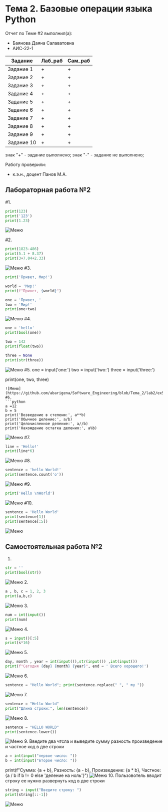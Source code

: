 # Тема 2. Базовые операции языка Python
Отчет по Теме #2 выполнил(а):
- Баянова Даяна Салаватовна
- АИС-22-1

| Задание | Лаб_раб | Сам_раб |
| ------ | ------ | ------ |
| Задание 1 | + | + |
| Задание 2 | + | + |
| Задание 3 | + | + |
| Задание 4 | + | + |
| Задание 5 | + | + |
| Задание 6 | + | + |
| Задание 7 | + | + |
| Задание 8 | + | + |
| Задание 9 | + | + |
| Задание 10 | + | + |



знак "+" - задание выполнено; знак "-" - задание не выполнено;

Работу проверили:
- к.э.н., доцент Панов М.А.

## Лабораторная работа №2
#1.
  ```python
  print(123)
  print('123')
  print(1.23)
```
  ![Меню](https://github.com/abarigena/Software_Engineering/blob/Tema_2/lab2/ex1.png)

#2.
  ```python
  print(1823-486)
  print(5.1 + 8.37)
  print(3+7.04+2.33)
```
  ![Меню](https://github.com/abarigena/Software_Engineering/blob/Tema_2/lab2/ex2.png)
#3.
  ```python   
  print('Привет, Мир!')
  
  world = 'Мир!'
  print(f"Привет, {world}")
  
  one = 'Привет, '
  two = 'Мир!'
  print(one+two)
```
  ![Меню](https://github.com/abarigena/Software_Engineering/blob/Tema_2/lab2/ex3.png)
#4.
  ```python
  one = 'hello'
  print(bool(one))
  
  two = 142
  print(float(two))
  
  three = None
  print(str(three))
```
  ![Меню](https://github.com/abarigena/Software_Engineering/blob/Tema_2/lab2/ex4.png)
#5.
  one = input('one:')
  two = input('two:')
  three = input('three:')
  
  print(one, two, three)
  ```
  ![Меню](https://github.com/abarigena/Software_Engineering/blob/Tema_2/lab2/ex5.png)
#6.
  ```python
  a =12
  b = 5
  print('Возведение в степеню:', a**b)
  print('Обычное деление:', a/b)
  print('Целочисленное деление:', a//b)
  print('Нахождение остатка деления:', a%b)
```
  ![Меню](https://github.com/abarigena/Software_Engineering/blob/Tema_2/lab2/ex6.png)
#7.
  ```python
  line = 'Hello!'
  print(line*6)
```
  ![Меню](https://github.com/abarigena/Software_Engineering/blob/Tema_2/lab2/ex7.png)
#8.
  ```python
  sentence = 'hello World!'
  print(sentence.count('o'))
```
  ![Меню](https://github.com/abarigena/Software_Engineering/blob/Tema_2/lab2/ex8.png)
#9.
  ```python
  print('Hello \nWorld')
```
  ![Меню](https://github.com/abarigena/Software_Engineering/blob/Tema_2/lab2/ex9.png)
#10.
  ```python
  sentence = 'Hello World'
  print(sentence[1])
  print(sentence[:5])
```
  ![Меню](https://github.com/abarigena/Software_Engineering/blob/Tema_2/lab2/ex10.png)
## Самостоятельная работа №2

1.
  ```python
  str = ''
  print(bool(str))
  ```
  ![Меню](https://github.com/abarigena/Software_Engineering/blob/Tema_2/sam2/ex1.png)
2.
  ```python
  a , b, c = 1, 2, 3
  print(a,b,c)
  ```
  ![Меню](https://github.com/abarigena/Software_Engineering/blob/Tema_2/sam2/ex2.png)
3.
  ```python
  num = int(input())
  print(num)
  ```
  ![Меню](https://github.com/abarigena/Software_Engineering/blob/Tema_2/sam2/ex3.png)
4.
  ```python
  s = input()[:5]
  print(s*16)
  ```
  ![Меню](https://github.com/abarigena/Software_Engineering/blob/Tema_2/sam2/ex4.png)
5.
  ```python
  day, month , year = int(input()),str(input()) ,int(input())
  print(f"Сегодня {day} {month} {year}", end = ' Всего хорошего!')
  ```
  ![Меню](https://github.com/abarigena/Software_Engineering/blob/Tema_2/sam2/ex5.png)
6.
  ```python
  sentence = "Hello World"; print(sentence.replace(" ", " my "))
  ```
  ![Меню](https://github.com/abarigena/Software_Engineering/blob/Tema_2/sam2/ex6.png)
7.
  ```python
  sentence = "Hello World"
  print("Длина строки:", len(sentence))
  ```
  ![Меню](https://github.com/abarigena/Software_Engineering/blob/Tema_2/sam2/ex7.png)
8.
  ```python
  sentence = "HELLO WORLD"
  print(sentence.lower())
  ```
  ![Меню](https://github.com/abarigena/Software_Engineering/blob/Tema_2/sam2/ex8.png)
9.
  Введите два чтсла и выведите сумму разность произведение и частное код в две строки
  ```python
  a = int(input("первое число: "))
  b = int(input("второе число: "))
  ```
  print(f"Сумма: {a + b}, Разность: {a - b}, Произведение: {a * b}, Частное: {a / b if b != 0 else 'деление на ноль'}")
  ![Меню](https://github.com/abarigena/Software_Engineering/blob/Tema_2/sam2/ex9.png)
10.
  Пользовотель вводит строку ее нужно развернуть код в две строки
  ```python
  string = input("Введите строку: ")
  print(string[::-1])
```
  ![Меню](https://github.com/abarigena/Software_Engineering/blob/Tema_2/sam2/ex10.png)
